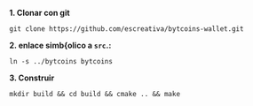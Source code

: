 **1. Clonar con git**

```
git clone https://github.com/escreativa/bytcoins-wallet.git
```

**2. enlace simb{olico a `src`.:**

```
ln -s ../bytcoins bytcoins
```

**3. Construir**

```
mkdir build && cd build && cmake .. && make
```
